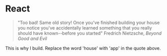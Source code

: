 # React

> "Too bad! Same old story! Once you've finished building your house you notice you've accidentally learned something that you really should have known--before you started"
> Fredrich Nietzsche, _Beyond Good and Evil_

This is why I build. Replace the word 'house' with 'app' in the quote above.

